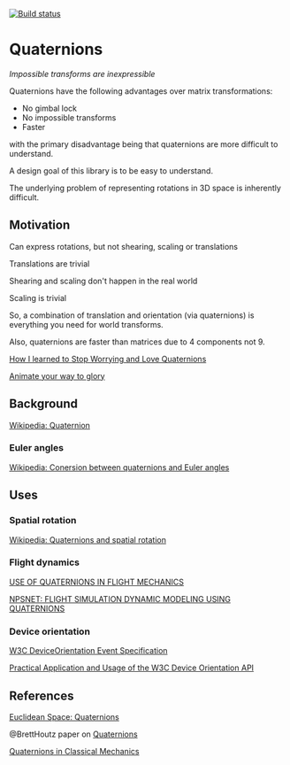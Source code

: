 [![Build status](https://travis-ci.org/kfish/quaternion.svg?branch=master)][travis]

[travis]: https://travis-ci.org/kfish/quaternion

# Quaternions

_Impossible transforms are inexpressible_


Quaternions have the following advantages over matrix transformations:

* No gimbal lock
* No impossible transforms
* Faster

with the primary disadvantage being that quaternions are more difficult to
understand.

A design goal of this library is to be easy to understand.

The underlying problem of representing rotations in 3D space is inherently difficult.

## Motivation

Can express rotations, but not shearing, scaling or translations

Translations are trivial

Shearing and scaling don't happen in the real world

Scaling is trivial

So, a combination of translation and orientation (via quaternions)
is everything you need for world transforms.

Also, quaternions are faster than matrices due to 4 components not 9.


[How I learned to Stop Worrying and Love Quaternions](http://developerblog.myo.com/quaternions/)

[Animate your way to glory](http://acko.net/blog/animate-your-way-to-glory/)

## Background

[Wikipedia: Quaternion](https://en.wikipedia.org/wiki/Quaternion)

### Euler angles

[Wikipedia: Conersion between quaternions and Euler angles](https://en.wikipedia.org/wiki/Conversion_between_quaternions_and_Euler_angles)

## Uses

### Spatial rotation

[Wikipedia: Quaternions and spatial rotation](https://en.wikipedia.org/wiki/Quaternions_and_spatial_rotation)

### Flight dynamics

[USE OF QUATERNIONS IN FLIGHT MECHANICS](http://www.dtic.mil/dtic/tr/fulltext/u2/a152616.pdf)

[NPSNET: FLIGHT SIMULATION DYNAMIC MODELING USING QUATERNIONS](http://www.movesinstitute.org/~zyda/pubs/Presence.1.4.pdf)

### Device orientation

[W3C DeviceOrientation Event Specification](https://www.w3.org/TR/orientation-event/)

[Practical Application and Usage of the W3C Device Orientation API](http://dev.opera.com/articles/w3c-device-orientation-usage/)

## References

[Euclidean Space: Quaternions](http://www.euclideanspace.com/maths/algebra/realNormedAlgebra/quaternions/)

@BrettHoutz paper on [Quaternions](https://people.ucsc.edu/~bhoutz/quaternions.pdf)

[Quaternions in Classical Mechanics](http://stahlke.org/dan/publications/quaternion-paper.pdf)
